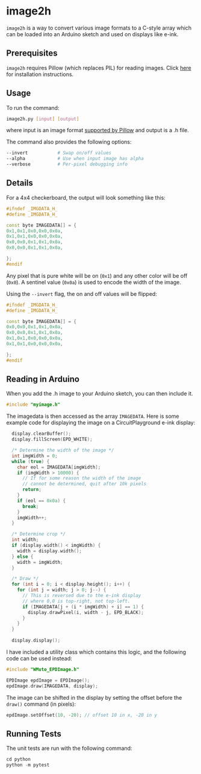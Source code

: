 # image2h

`image2h` is a way to convert various image formats to a C-style array which can be loaded into an Arduino sketch and used on displays like e-ink.

## Prerequisites

`image2h` requires Pillow (which replaces PIL) for reading images. Click [here](https://pillow.readthedocs.io/en/stable/installation.html#basic-installation) for installation instructions.

## Usage

To run the command:
```bash
image2h.py [input] [output]
```
where input is an image format [supported by Pillow](https://pillow.readthedocs.io/en/stable/handbook/image-file-formats.html) and output is a .h file.

The command also provides the following options:
```bash
--invert           # Swap on/off values 
--alpha            # Use when input image has alpha 
--verbose          # Per-pixel debugging info
```

## Details

For a 4x4 checkerboard, the output will look something like this:

```cpp
#ifndef _IMGDATA_H_
#define _IMGDATA_H_

const byte IMAGEDATA[] = {
0x1,0x1,0x0,0x0,0x0a,
0x1,0x1,0x0,0x0,0x0a,
0x0,0x0,0x1,0x1,0x0a,
0x0,0x0,0x1,0x1,0x0a,

};
#endif
```

Any pixel that is pure white will be on (`0x1`) and any other color will be off (`0x0`). A sentinel value (`0x0a`) is used to encode the width of the image.

Using the `--invert` flag, the on and off values will be flipped:

```cpp
#ifndef _IMGDATA_H_
#define _IMGDATA_H_

const byte IMAGEDATA[] = {
0x0,0x0,0x1,0x1,0x0a,
0x0,0x0,0x1,0x1,0x0a,
0x1,0x1,0x0,0x0,0x0a,
0x1,0x1,0x0,0x0,0x0a,

};
#endif
```

## Reading in Arduino

When you add the .h image to your Arduino sketch, you can then include it.

```cpp
#include "myimage.h"
```

The imagedata is then accessed as the array `IMAGEDATA`. Here is some example code for displaying the image on a CircuitPlayground e-ink display:

```cpp
  display.clearBuffer();
  display.fillScreen(EPD_WHITE);

  /* Determine the width of the image */
  int imgWidth = 0;
  while (true) {
    char eol = IMAGEDATA[imgWidth];
    if (imgWidth > 10000) {
      // If for some reason the width of the image
      // cannot be determined, quit after 10k pixels
      return;
    }
    if (eol == 0x0a) {
      break;
    }
    imgWidth++;
  }

  /* Determine crop */
  int width;
  if (display.width() < imgWidth) {
    width = display.width();
  } else {
    width = imgWidth;
  }

  /* Draw */
  for (int i = 0; i < display.height(); i++) {
    for (int j = width; j > 0; j--) {
      // This is reversed due to the e-ink display
      // where 0,0 is top-right, not top-left.
      if (IMAGEDATA[j + (i * imgWidth) + i] == 1) {
        display.drawPixel(i, width - j, EPD_BLACK);
      }
    }
  }
  
  display.display();
  ```

  I have included a utility class which contains this logic, and the following code can be used instead:

  ```cpp
  #include "WMuto_EPDImage.h"

  EPDImage epdImage = EPDImage();
  epdImage.draw(IMAGEDATA, display);
  ```

  The image can be shifted in the display by setting the offset before the `draw()` command (in pixels):

  ```cpp
  epdImage.setOffset(10, -20); // offset 10 in x, -20 in y
  ```

  ## Running Tests

  The unit tests are run with the following command:

  ```python
  cd python
  python -m pytest
  ```